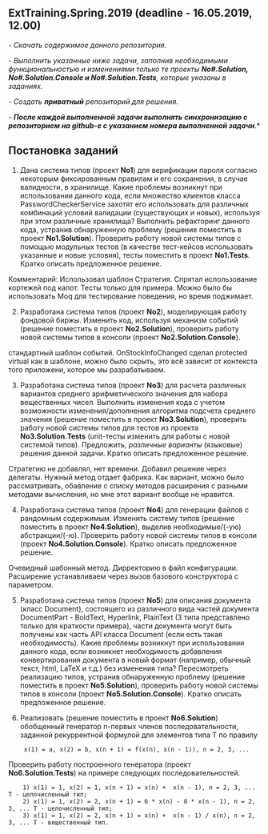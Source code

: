 ## ExtTraining.Spring.2019 (deadline - 16.05.2019, 12.00)

*- Скачать содержимое данного репозитория.*

*- Выполнить указанные ниже задачи, заполнив необходимыми функциональностью и изменениями только те проекты **No#.Solution,  No#.Solution.Console и No#.Solution.Tests**, которые указаны в заданиях.*

*- Создать **приватный** репозиторий для решения.*

*- **После каждой выполненной задачи выполнять синхронизацию с репозиторием на github-е с указанием номера выполненной задачи**.**

## Постановка заданий

1. Дана система типов (проект **No1**) для верификации пароля согласно некоторым фиксированным правилам и его сохранения, в случае валидности, в хранилище. Какие  проблемы возникнут при использовании данного кода, если множество клиентов класса PasswordCheckerService захотят его использовать для различных комбинаций условий валидации (существующих и новых), используя при этом различные хранилища? Выполнить рефакторинг данного кода, устранив обнаруженную проблему (решение поместить в проект **No1.Solution**). Проверить работу новой системы типов с помощью модульных тестов (в качестве тест-кейсов использовать указанные и новые условия), тесты поместить в проект **No1.Tests**. Кратко описать предложенное решение.

Комментарий: Использовал шаблон Стратегия. Спрятал использование кортежей под капот. Тесты только для примера. Можно было бы использовать Moq для тестирование поведения, но время поджимает.

2. Разработана система типов (проект **No2**), моделирующая работу фондовой биржы. Изменить код, используя механизм событий (решение поместить в проект **No2.Solution**), проверить работу новой системы типов в консоли (проект **No2.Solution.Console**). 

стандартный шаблон событий. OnStockInfoChanged сделал protected virtual как в шаблоне, можно было скрыть, это всё зависит от контекста того приложени, которое мы разрабатываем.

3. Разработана система типов (проект **No3**) для расчета различных вариантов среднего арифметического значения для набора вещественных чисел. Выполнить изменения кода с учетом возможности изменения/дополнения алгоритма подсчета среднего значения (решение поместить в проект **No3.Solution**), проверить работу новой системы типов для тестов из проекта **No3.Solution.Tests** (unit-тесты изменить для работы с новой системой типов). Предложить, *различные варианты* (языковые) решения данной задачи. Кратко описать предложенное решение.

Стратегию не добавлял, нет времени. Добавил решение через делегаты. Нужный метод отдает фабрика. Как вариант, можно было рассматривать, обавление с списку методов расширения с разными методами вычисления, но мне этот вариант вообще не нравится.

4. Разработана система типов (проект **No4**) для генерации файлов с рандомным содержимым. Изменить систему типов (решение поместить в проект **No4.Solution**), выделив необходимые/(-ую) абстракции/(-ю). Проверить работу новой системы типов в консоли (проект **No4.Solution.Console**). Кратко описать предложенное решение.

Очевидный шабонный метод. Дирректорию в файл конфигурации. Расширение устанавливаем через вызов базового конструктора с параметром.

5. Разработана система типов (проект **No5**) для описания документа (класс Document), состоящего из различного вида частей документа DocumentPart - BoldText, Hyperlink, PlainText (3 типа представлено только для краткости примера), части документа могут быть получены как часть API класса Document (если есть такая необходимость). Какие проблемы возникнут при использовании данного кода, если возникнет необходимость добавления конвертирования документа в новый формат (например, обычный текст, html, LaTeX и т.д.) без изменения типа? Пересмотреть реализацию типов, устранив обнаруженную проблему (решение поместить в проект **No5.Solution**), проверить работу новой системы типов в консоли (проект **No5.Solution.Console**). Кратко описать предложенное решение.

6. Реализовать (решение поместить в проект **No6.Solution**) обобщенный генератор n-первых членов последовательности, заданной рекуррентной формулой для элементов типа T по правилу

        x(1) = a, x(2) = b, x(n + 1) = f(x(n), x(n - 1)), n = 2, 3, ...
    
Проверить работу построенного генератора (проект **No6.Solution.Tests**) на примере следующих последовательностей.

        1) x(1) = 1, x(2) = 1, x(n + 1) = x(n) +  x(n - 1), n = 2, 3, ... T - целочисленный тип;
        2) x(1) = 1, x(2) = 2, x(n + 1) = 6 * x(n) - 8 * x(n - 1), n = 2, 3, ... T - целочисленный тип;
        3) x(1) = 1, x(2) = 2, x(n + 1) = x(n) +  x(n - 1) / x(n), n = 2, 3, ... T - вещественный тип.
